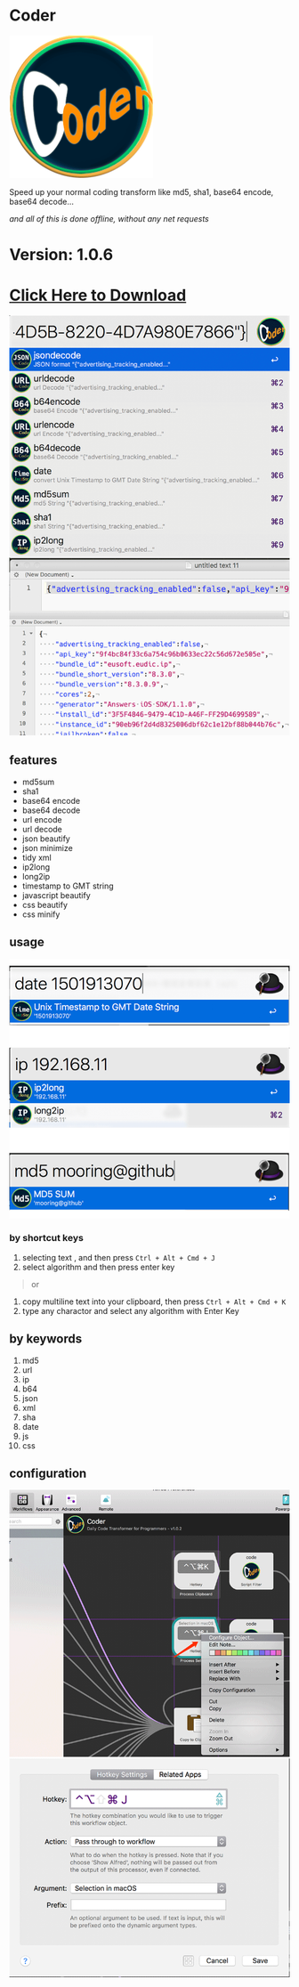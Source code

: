 # Coder

![Icon](https://github.com/mooring/Coder-for-Alfred/blob/master/Coder/icons/coder.png?raw=true)

Speed up your normal coding transform like md5, sha1, base64 encode, base64 decode...


*and all of this is done offline, without any net requests*

# Version: **1.0.6**

# [Click Here to Download](https://raw.githubusercontent.com/mooring/Coder-for-Alfred/master/Coder.alfredworkflow)


![Screen Shot](https://github.com/mooring/Coder-for-Alfred/blob/master/screen-shot.png?raw=true)

## features

- md5sum
- sha1
- base64 encode
- base64 decode
- url encode
- url decode
- json beautify
- json minimize
- tidy xml
- ip2long
- long2ip
- timestamp to GMT string
- javascript beautify
- css beautify
- css minify


## usage
![Screen Shot](https://github.com/mooring/Coder-for-Alfred/blob/master/md5.png?raw=true)


### by shortcut keys

1. selecting text , and then press `Ctrl + Alt + Cmd + J`
2. select algorithm and then press enter key

> or 
1. copy multiline text into your clipboard, then press `Ctrl + Alt + Cmd + K`
2. type any charactor and select any algorithm with Enter Key

## by keywords

1. md5
2. url
3. ip
4. b64
5. json
6. xml
7. sha
8. date
9. js
10. css

## configuration

![Step one](https://github.com/mooring/Coder-for-Alfred/blob/master/shortcut_key.png?raw=true)
![Step two](https://github.com/mooring/Coder-for-Alfred/blob/master/shortcut_save.png?raw=true)
